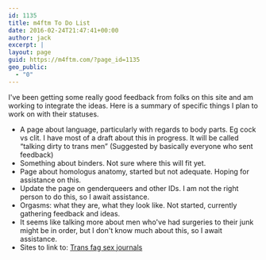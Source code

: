 ```yaml
---
id: 1135
title: m4ftm To Do List
date: 2016-02-24T21:47:41+00:00
author: jack
excerpt: |
layout: page
guid: https://m4ftm.com/?page_id=1135
geo_public:
  - "0"
---
```

I've been getting some really good feedback from folks on this site and am working to integrate the ideas. Here is a summary of specific things I plan to work on with their statuses.

  * A page about language, particularly with regards to body parts. Eg cock vs clit. I have most of a draft about this in progress. It will be called &#8220;talking dirty to trans men&#8221; (Suggested by basically everyone who sent feedback)
  * Something about binders. Not sure where this will fit yet.
  * Page about homologus anatomy, started but not adequate. Hoping for assistance on this.
  * Update the page on genderqueers and other IDs. I am not the right person to do this, so I await assistance.
  * Orgasms: what they are, what they look like. Not started, currently gathering feedback and ideas.
  * It seems like talking more about men who've had surgeries to their junk might be in order, but I don't know much about this, so I await assistance.
  * Sites to link to: [Trans fag sex journals](http://transfagssexjournals.blogspot.ca/)